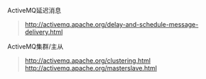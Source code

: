 
ActiveMQ延迟消息
> http://activemq.apache.org/delay-and-schedule-message-delivery.html

ActiveMQ集群/主从
> http://activemq.apache.org/clustering.html
> http://activemq.apache.org/masterslave.html

